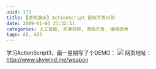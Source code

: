 ```yaml
---
uuid: 173
title: [游戏演示] ActionScript 鼠标手势识别
date: 2009-01-05 21:32:11
categories: 人工智能, 开源项目, 游戏开发, 编程技术
tags: AI, AS3
---
```

学习ActionScript3，画一星期写了个DEMO： ![](https://skywind3000.github.io/images/blog/wp-content/2011/04/finalweapon.png) 网页地址：<http://www.skywind.me/weapon>

